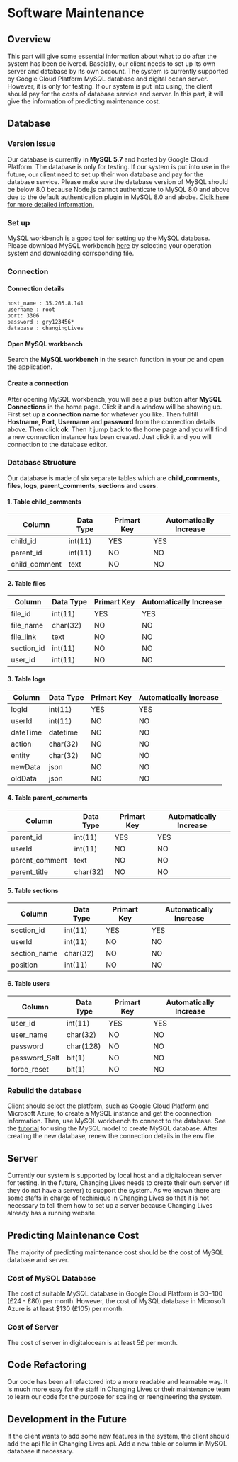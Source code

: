 # Software Maintenance

## Overview

This part will give some essential information about what to do after the system has been delivered. Bascially, our client needs to set up its own server and database by its own account. The system is currently supported by Google Cloud Platform MySQL database and digital ocean server. However, it is only for testing. If our system is put into using, the client should pay for the costs of database service and server. In this part, it will give the information of predicting maintenance cost.

## Database

### Version Issue

Our database is currently in **MySQL 5.7** and hosted by Google Cloud Platform. The database is only for testing. If our system is put into use in the future, our client need to set up their won database and pay for the database service. Please make sure the database version of MySQL should be below 8.0 because Node.js cannot authenticate to MySQL 8.0 and above due to the default authentication plugin in MySQL 8.0 and abobe. [Clcik here for more detailed information.](https://stackoverflow.com/questions/50373427/node-js-cant-authenticate-to-mysql-8-0)

### Set up

MySQL workbench is a good tool for setting up the MySQL database. Please download MySQL workbench [here](https://dev.mysql.com/downloads/workbench/) by selecting your operation system and downloading corrsponding file.

### Connection

#### Connection details

    host_name : 35.205.8.141
    username : root
    port: 3306
    password : gry123456*
    database : changingLives

#### Open MySQL workbench

Search the **MySQL workbench** in the search function in your pc and open the application.

#### Create a connection

After opening MySQL workbench, you will see a plus button after **MySQL Connections** in the home page. Click it and a window will be showing up. First set up a **connection name** for whatever you like. Then fullfill **Hostname**, **Port**, **Username** and **password** from the connection details above. Then click **ok**. Then it jump back to the home page and you will find a new connection instance has been created. Just click it and you will connection to the database editor.

### Database Structure

Our database is made of six separate tables which are **child_comments**, **files**, **logs**, **parent_comments**, **sections** and **users**.

#### 1. Table **child_comments**

| Column | Data Type  | Primart Key | Automatically Increase |
| ------ | ------ | ------ | ------ |
| child_id | int(11) | YES | YES |
| parent_id | int(11) | NO | NO |
| child_comment | text | NO | NO |

#### 2. Table **files**

| Column | Data Type  | Primart Key | Automatically Increase |
| ------ | ------ | ------ | ------ |
| file_id | int(11) | YES | YES |
| file_name | char(32) | NO | NO |
| file_link | text | NO | NO |
| section_id | int(11) | NO | NO |
| user_id | int(11) | NO | NO |

#### 3. Table **logs**

| Column | Data Type  | Primart Key | Automatically Increase |
| ------ | ------ | ------ | ------ |
| logId| int(11) | YES | YES |
| userId | int(11) | NO | NO |
| dateTime | datetime | NO | NO |
| action | char(32) | NO | NO |
| entity | char(32) | NO | NO |
| newData | json | NO | NO |
| oldData | json | NO | NO |

#### 4. Table **parent_comments**

| Column | Data Type | Primart Key | Automatically Increase |
| ------ | ------ | ------ | ------ |
| parent_id | int(11) | YES | YES |
| userId | int(11) | NO | NO |
| parent_comment | text | NO | NO |
| parent_title | char(32) | NO | NO |

#### 5. Table **sections**

| Column | Data Type | Primart Key | Automatically Increase |
| ------ | ------ | ------ | ------ |
| section_id | int(11) | YES | YES |
| userId | int(11) | NO | NO |
| section_name | char(32) | NO | NO |
| position | int(11) | NO | NO |

#### 6. Table **users**

| Column | Data Type | Primart Key | Automatically Increase |
| ------ | ------ | ------ | ------ |
| user_id | int(11) | YES | YES |
| user_name | char(32) | NO | NO |
| password | char(128) | NO | NO |
| password_Salt | bit(1) | NO | NO |
| force_reset | bit(1) | NO | NO |

### Rebuild the database

Client should select the platform, such as Google Cloud Platform and Microsoft Azure, to create a MySQL instance and get the coonnection information. Then, use MySQL workbench to connect to the database. See the [tutorial](https://www.youtube.com/watch?v=K6w0bZjl_Lw) for using the MySQL model to create MySQL database. After creating the new database, renew the connection details in the env file.

## Server

Currently our system is supported by local host and a digitalocean server for testing. In the future, Changing Lives needs to create their own server (if they do not have a server) to support the system. As we known there are some staffs in charge of techinique in Changing Lives so that it is not necessary to tell them how to set up a server because Changing Lives already has a running website.

## Predicting Maintenance Cost

The majority of predicting maintenance cost should be the cost of MySQL database and server.

### Cost of MySQL Database

The cost of suitable MySQL database in Google Cloud Platform is $30-$100 (£24 - £80) per month. However, the cost of MySQL database in Microsoft Azure is at least $130 (£105) per month.

### Cost of Server

The cost of server in digitalocean is at least 5£ per month.

## Code Refactoring

Our code has been all refactored into a more readable and learnable way. It is much more easy for the staff in Changing Lives or their maintenance team to learn our code for the purpose for scaling  or reengineering the system.

## Development in the Future

If the client wants to add some new features in the system, the client should add the api file in Changing Lives api. Add a new table or column in MySQL database if necessary.
